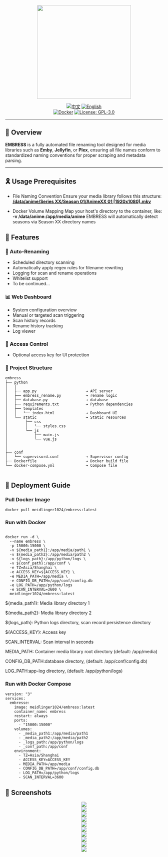 <div align="center">
 <img width="300" src="./docs/imgs/logo.svg"/>
</div>


<div align="center">

[![中文](https://img.shields.io/badge/中文-README-red)](README.md)
[![English](https://img.shields.io/badge/English-README-blue)](README_EN.md)
<br>
[![Docker](https://img.shields.io/badge/-Docker-2496ED?style=flat-square&logo=docker&logoColor=white)](https://hub.docker.com/r/meidlinger1024/embress)
[![License: GPL-3.0](https://img.shields.io/badge/License-GPL%203.0-4CAF50?style=flat-square)](LICENSE)
</div>

---

## 🔰 Overview

**EMBRESS** is a fully automated file renaming tool designed for media libraries such as **Emby**, **Jellyfin**, or **Plex**, ensuring all file names conform to standardized naming conventions for proper scraping and metadata parsing.

---

## 🎗️ Usage Prerequisites

- File Naming Convention​
Ensure your media library follows this structure: [**/data/anime/Series XX/Season 01/AnimeXX 01 [1920x1080].mkv**](https://emby.media/support/articles/TV-Naming.html)

- Docker Volume Mapping​
Map your host's directory to the container, like:
 **-v /data/anime:/app/media/anime**
EMBRESS will automatically detect seasons via Season XX directory names


## 🚀 Features


### 📁 Auto-Renaming

- Scheduled directory scanning
- Automatically apply regex rules for filename rewriting
- Logging for scan and rename operations
- Whitelist support
- To be continued...

### 📊 Web Dashboard

- System configuration overview
- Manual or targeted scan triggering
- Scan history records
- Rename history tracking
- Log viewer

### 🔐 Access Control

- Optional access key for UI protection

### 📁 Project Structure

```
embress
├── python
│   │ 
│   ├── app.py                      ➔ API server
│   ├── embress_rename.py           ➔ rename logic
│   ├── database.py                 ➔ database
│   ├── requirements.txt            ➔ Python dependencies
│   ├── templates
│   │   └── index.html              ➔ Dashboard UI
│   └── static                      ➔ Static resources
│        ├── css
│        │   └── styles.css 
│        └── js
│            ├── main.js
│            └── vue.js
│     
│     
├── conf
│   └── supervisord.conf            ➔ Supervisor config
├── Dockerfile                      ➔ Docker build file
└── docker-compose.yml              ➔ Compose file
  
```

## 🐳 Deployment Guide

### Pull Docker Image

```
docker pull meidlinger1024/embress:latest
```

### Run with Docker

```

docker run -d \
  --name embress \
  -p 15000:15000 \
  -v ${media_path1}:/app/media/path1 \
  -v ${media_path2}:/app/media/path2 \
  -v ${logs_path}:/app/python/logs \
  -v ${conf_path}:/app/conf \
  -e TZ=Asia/Shanghai \
  -e ACCESS_KEY=${ACCESS_KEY} \
  -e MEDIA_PATH=/app/media \
  -e CONFIG_DB_PATH=/app/conf/config.db
  -e LOG_PATH=/app/python/logs
  -e SCAN_INTERVAL=3600 \
  meidlinger1024/embress:latest
```

${media_path1}: Media library directory 1

${media_path2}: Media library directory 2

${logs_path}: Python logs directory, scan record persistence directory

${ACCESS_KEY}: Access key

SCAN_INTERVAL: Scan interval in seconds

MEDIA_PATH: Container media library root directory (default: /app/media)

CONFIG_DB_PATH:database directory, (default: /app/conf/config.db)

LOG_PATH:app-log directory, (default: /app/python/logs)

### Run with Docker Compose
```
version: "3"
services:
  embresse:
    image: meidlinger1024/embress:latest
    container_name: embress
    restart: always
    ports:
      - "15000:15000"
    volumes:
      - _media_path1:/app/media/path1
      - _media_path2:/app/media/path2
      - _logs_path:/app/python/logs
      - _conf_path:/app/conf
    environment:
      - TZ=Asia/Shanghai
      - ACCESS_KEY=ACCESS_KEY
      - MEDIA_PATH=/app/media
      - CONFIG_DB_PATH=/app/conf/config.db
      - LOG_PATH=/app/python/logs
      - SCAN_INTERVAL=3600
```

## 🧩 Screenshots

<div align="center">
 <img src="./docs/screenshots/1.png"/>
</div>
<div align="center">
 <img src="./docs/screenshots/1.5.png"/>
</div>
<div align="center">
 <img src="./docs/screenshots/1.6.png"/>
</div>
<div align="center">
 <img src="./docs/screenshots/1.7.png"/>
</div>
<div align="center">
 <img src="./docs/screenshots/1.8.png"/>
</div>
<div align="center">
 <img src="./docs/screenshots/2.png"/>
</div>
<div align="center">
 <img src="./docs/screenshots/3.png"/>
</div>
<div align="center">
 <img src="./docs/screenshots/4.png"/>
</div>
<div align="center">
 <img src="./docs/screenshots/4.1.png"/>
</div>
<div align="center">
 <img src="./docs/screenshots/5.png"/>
</div>
